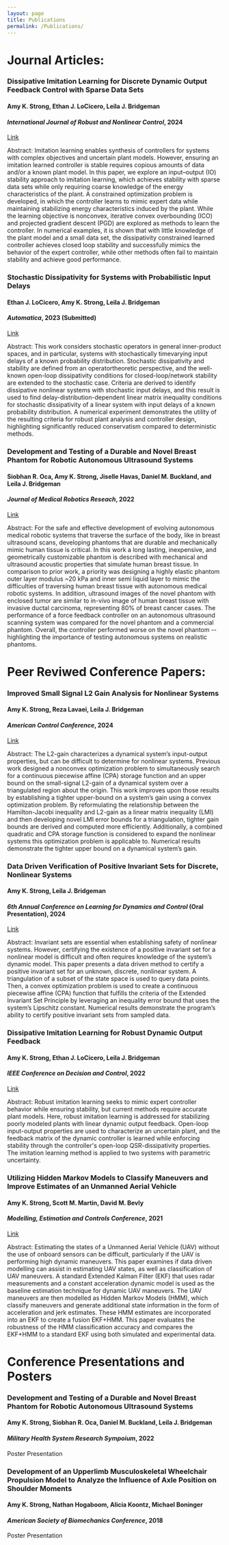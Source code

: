 ```yaml
---
layout: page
title: Publications
permalink: /Publications/
---
```


# Journal Articles:

### **Dissipative Imitation Learning for Discrete Dynamic Output Feedback Control with Sparse Data Sets**
#### Amy K. Strong, Ethan J. LoCicero, Leila J. Bridgeman
#### *International Journal of Robust and Nonlinear Control*, 2024
[Link](https://onlinelibrary.wiley.com/doi/abs/10.1002/rnc.7398)

Abstract:
Imitation learning enables synthesis of controllers for systems with complex objectives and uncertain plant models. However, ensuring an imitation learned controller is stable requires copious amounts of data and/or a known plant model. In this paper, we explore an input–output (IO) stability approach to imitation learning, which achieves stability with sparse data sets while only requiring coarse knowledge of the energy characteristics of the plant. A constrained optimization problem is developed, in which the controller learns to mimic expert data while maintaining stabilizing energy characteristics induced by the plant. While the learning objective is nonconvex, iterative convex overbounding (ICO) and projected gradient descent (PGD) are explored as methods to learn the controller. In numerical examples, it is shown that with little knowledge of the plant model and a small data set, the dissipativity constrained learned controller achieves closed loop stability and successfully mimics the behavior of the expert controller, while other methods often fail to maintain stability and achieve good performance.

### **Stochastic Dissipativity for Systems with Probabilistic Input Delays**
#### Ethan J. LoCicero, Amy K. Strong, Leila J. Bridgeman
#### *Automatica*, 2023 (Submitted)
[Link](https://arxiv.org/pdf/2401.02569)

Abstract: 
This work considers stochastic operators in general inner-product spaces, and in particular, systems with stochastically timevarying input delays of a known probability distribution. Stochastic dissipativity and stability are defined from an operatortheoretic perspective, and the well-known open-loop dissipativity conditions for closed-loop/network stability are extended to the stochastic case. Criteria are derived to identify dissipative nonlinear systems with stochastic input delays, and this result is used to find delay-distribution-dependent linear matrix inequality conditions for stochastic dissipativity of a linear system with input delays of a known probability distribution. A numerical experiment demonstrates the utility of the resulting criteria for robust plant analysis and controller design, highlighting significantly reduced conservatism compared to deterministic methods.

### **Development and Testing of a Durable and Novel Breast Phantom for Robotic Autonomous Ultrasound Systems**
#### Siobhan R. Oca, Amy K. Strong, Jiselle Havas, Daniel M. Buckland, and Leila J. Bridgeman
#### *Journal of Medical Robotics Reseach*, 2022
[Link](https://www.worldscientific.com/doi/abs/10.1142/S2424905X22410100)

Abstract:
For the safe and effective development of evolving autonomous medical robotic systems that traverse the surface of the body, like in breast ultrasound scans, developing phantoms that are durable and mechanically mimic human tissue is critical. In this work a long lasting, inexpensive, and geometrically customizable phantom is described with mechanical and ultrasound acoustic properties that simulate human breast tissue. In comparison to prior work, a priority was designing a highly elastic phantom outer layer modulus ~20 kPa and inner semi liquid layer to mimic the difficulties of traversing human breast tissue with autonomous medical robotic systems. In addition, ultrasound images of the novel phantom with enclosed tumor are similar to in-vivo image of human breast tissue with invasive ductal carcinoma, representing 80\% of breast cancer cases. The performance of a force feedback controller on an autonomous ultrasound scanning system was compared for the novel phantom and a commercial phantom. Overall, the controller performed worse on the novel phantom -- highlighting the importance of testing autonomous systems on realistic phantoms.

# Peer Reviwed Conference Papers:

### **Improved Small Signal L2 Gain Analysis for Nonlinear Systems**
#### Amy K. Strong, Reza Lavaei, Leila J. Bridgeman
#### *American Control Conference*, 2024
[Link](https://arxiv.org/abs/2309.08034)

Abstract: 
The L2-gain characterizes a dynamical system’s input-output properties, but can be difficult to determine for nonlinear systems. Previous work designed a nonconvex optimization problem to simultaneously search for a continuous piecewise affine (CPA) storage function and an upper bound on the small-signal L2-gain of a dynamical system over a triangulated region about the origin. This work improves upon those results by establishing a tighter upper-bound on a system’s gain using a convex optimization problem. By reformulating the relationship between the Hamilton-Jacobi inequality and L2-gain as a linear matrix inequality (LMI) and then developing novel LMI error bounds for a triangulation, tighter gain bounds are derived and computed more efficiently. Additionally, a combined quadratic and CPA storage function is considered to expand the nonlinear systems this optimization problem is applicable to. Numerical results demonstrate the tighter upper bound on a dynamical system’s gain.

### **Data Driven Verification of Positive Invariant Sets for Discrete, Nonlinear Systems**
#### Amy K. Strong, Leila J. Bridgeman
#### *6th Annual Conference on Learning for Dynamics and Control* (Oral Presentation), 2024
[Link](https://proceedings.mlr.press/v242/strong24a/strong24a.pdf)

Abstract:
Invariant sets are essential when establishing safety of nonlinear systems. However, certifying the existence of a positive invariant set for a nonlinear model is difficult and often requires knowledge of the system’s dynamic model. This paper presents a data driven method to certify a positive invariant set for an unknown, discrete, nonlinear system. A triangulation of a subset of the state space is used to query data points. Then, a convex optimization problem is used to create a continuous piecewise affine (CPA) function that fulfills the criteria of the Extended Invariant Set Principle by leveraging an inequality error bound that uses the system’s Lipschitz constant. Numerical results demonstrate the program’s ability to certify positive invariant sets from sampled data.

### **Dissipative Imitation Learning for Robust Dynamic Output Feedback**
#### Amy K. Strong, Ethan J. LoCicero, Leila J. Bridgeman
#### *IEEE Conference on Decision and Control*, 2022
[Link](https://ieeexplore.ieee.org/abstract/document/9992760)

Abstract: 
Robust imitation learning seeks to mimic expert controller behavior while ensuring stability, but current methods require accurate plant models. Here, robust imitation learning is addressed for stabilizing poorly modeled plants with linear dynamic output feedback. Open-loop input-output properties are used to characterize an uncertain plant, and the feedback matrix of the dynamic controller is learned while enforcing stability through the controller's open-loop QSR-dissipativity properties. The imitation learning method is applied to two systems with parametric uncertainty.

### **Utilizing Hidden Markov Models to Classify Maneuvers and Improve Estimates of an Unmanned Aerial Vehicle**
#### Amy K. Strong, Scott M. Martin, David M. Bevly
#### *Modelling, Estimation and Controls Conference*, 2021
[Link](https://www.sciencedirect.com/science/article/pii/S2405896321022588)

Abstract:
Estimating the states of a Unmanned Aerial Vehicle (UAV) without the use of onboard sensors can be difficult, particularly if the UAV is performing high dynamic maneuvers. This paper examines if data driven modelling can assist in estimating UAV states, as well as classification of UAV maneuvers. A standard Extended Kalman Filter (EKF) that uses radar measurements and a constant acceleration dynamic model is used as the baseline estimation technique for dynamic UAV maneuvers. The UAV maneuvers are then modelled as Hidden Markov Models (HMM), which classify maneuvers and generate additional state information in the form of acceleration and jerk estimates. These HMM estimates are incorporated into an EKF to create a fusion EKF+HMM. This paper evaluates the robustness of the HMM classification accuracy and compares the EKF+HMM to a standard EKF using both simulated and experimental data.


# Conference Presentations and Posters

### **Development and Testing of a Durable and Novel Breast Phantom for Robotic Autonomous Ultrasound Systems**
#### Amy K. Strong, Siobhan R. Oca, Daniel M. Buckland, Leila J. Bridgeman
#### *Military Health System Research Sympoium*, 2022 

Poster Presentation

### **Development of an Upperlimb Musculoskeletal Wheelchair Propulsion Model to Analyze the Influence of Axle Position on Shoulder Moments**
#### Amy K. Strong, Nathan Hogaboom, Alicia Koontz, Michael Boninger
#### *American Society of Biomechanics Conference*, 2018

Poster Presentation

